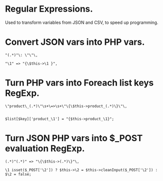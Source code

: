 # Regular Expressions.

Used to transform variables from JSON and CSV, to speed up programming.

# Convert JSON vars into PHP vars.
```
"(.*)"\: \"\"\,

"\1" => "{\$this->\1 }",

```
# Turn PHP vars into Foreach list keys RegExp.
```
\"product\_(.*)\"\s+\=>\s+\"\{\$this->product_(.*)\}\"\,


$list[$key]['product_\1'] = "{$this->product_\1}";

```
# Turn JSON PHP vars into $_POST evaluation RegExp.
```
(.*)"(.*)" => "\{\$this->(.*)\}"\,

\1 isset($_POST['\2']) ? $this->\2 = $this->cleanInput($_POST['\2']) : $\2 = false; 
```
